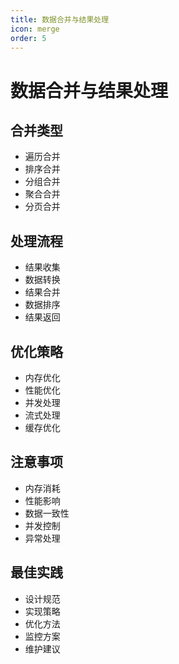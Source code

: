 ```yaml
---
title: 数据合并与结果处理
icon: merge
order: 5
---
```


# 数据合并与结果处理

## 合并类型
- 遍历合并
- 排序合并
- 分组合并
- 聚合合并
- 分页合并

## 处理流程
- 结果收集
- 数据转换
- 结果合并
- 数据排序
- 结果返回

## 优化策略
- 内存优化
- 性能优化
- 并发处理
- 流式处理
- 缓存优化

## 注意事项
- 内存消耗
- 性能影响
- 数据一致性
- 并发控制
- 异常处理

## 最佳实践
- 设计规范
- 实现策略
- 优化方法
- 监控方案
- 维护建议

